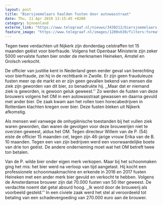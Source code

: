 ```yaml
---
layout: post
title: "Biersjoemelaars haalden fusten door autowasstraat"
date: Thu, 11 Apr 2019 13:15:45 +0200
category: binnenland
externe_link: "https://www.telegraaf.nl/nieuws/3430212/biersjoemelaars-haalden-fusten-door-autowasstraat"
feature_image: "https://www.telegraaf.nl/images/1200x630/filters:format(jpeg):quality(80)/cdn-kiosk-api.telegraaf.nl/63d83996-5c4d-11e9-a131-0255c322e81b.jpg"
---
```


<p class="intro">Tegen twee verdachten uit Nijkerk zijn donderdag celstraffen tot 15 maanden geëist voor bierfraude. Volgens het Openbaar Ministerie zijn zeker 5000 vervalste fusten bier onder de merknamen Heineken, Amstel en Grolsch verkocht.</p> <p>De officier van justitie kent in Nederland geen eerder geval van berechting voor bierfraude, zei hij in de rechtbank in Zwolle. Er zijn geen frauduleuze fusten meer op de markt en er zijn geen gevallen bekend van mensen die ziek zijn geworden van dit bier, zo benadrukte hij. ,,Maar dat er niemand ziek is geworden, is gewoon geluk geweest.'' Zo werden de fusten van deze brouwers volgens het OM in een autowasstraat gewassen en daarna gevuld met ander bier. De zaak kwam aan het rollen toen horecabedrijven in Rotterdam klachten kregen over bier. Deze fusten bleken uit Nijkerk afkomstig.</p><p>Als mensen wel vanwege de onhygiënische toestanden bij het vullen ziek waren geworden, dan waren de gevolgen voor deze brouwerijen niet te overzien geweest, aldus het OM. Tegen directeur Willem van de P. (54) eiste de officier 15 maanden cel, tegen zijn 46-jarige vrouw Erika van de B. 10 maanden. Tegen een van zijn bedrijven werd een voorwaardelijke boete van drie ton geëist. De andere onderneming moet wat het OM betreft twee ton betalen.</p><p>Van de P. wilde bier onder eigen merk verkopen. Maar bij het schoonmaken ging het mis: het bier werd na verloop van tijd aangetast. Hij kocht een professionele schoonmaakmachine en erkende in 2016 en 2017 fusten Heineken met een ander merk bier gevuld en verkocht te hebben. Volgens de Amsterdamse brouwer zijn dat 70.000 fusten van 50 liter geweest. De verdachte noemt dat getal absurd hoog. ,,Ik word door de brouwerij als voorbeeld gesteld.'' In een civiele zaak werd het stel al veroordeeld tot betaling van een schadevergoeding van 270.000 euro aan de brouwer.</p>
